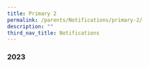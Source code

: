 ```yaml
---
title: Primary 2
permalink: /parents/Notifications/primary-2/
description: ""
third_nav_title: Notifications
---
```

### **2023**